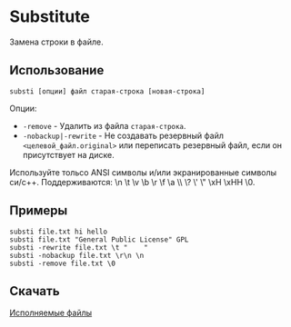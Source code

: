 # Substitute

Замена строки в файле.

## Использование ##

    substi [опции] файл старая-строка [новая-строка]

Опции:

- `-remove` - Удалить из файла `старая-строка`.
- `-nobackup|-rewrite` - Не создавать резервный файл `<целевой_файл.original>` или переписать резервный файл, если он присутствует на диске.

Используйте тольсо ANSI символы и/или экранированные символы си/c++.
Поддерживаются: \\n \\t \\v \\b \\r \\f \\a \\\\ \\? \\' \\\" \\xH \\xHH \\0.

## Примеры ##

	substi file.txt hi hello
	substi file.txt "General Public License" GPL
	substi -rewrite file.txt \t "    "
	substi -nobackup file.txt \r\n \n
	substi -remove file.txt \0

## Скачать ##

[Исполняемые файлы](https://github.com/Ruzzz/Substitute)
